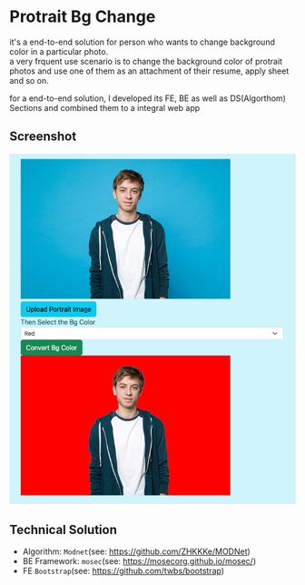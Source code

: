# Protrait Bg Change
it's a end-to-end solution for person who wants to change background color in a particular photo.  
a very frquent use scenario is to change the background color of protrait photos and use one of them as an attachment of their resume, apply sheet and so on.

for a end-to-end solution, I developed its FE, BE as well as DS(Algorthom) Sections and combined them to a integral web app

## Screenshot
<img src="screenshot/Screen Shot 2022-07-02 at 20.39.14.png">

## Technical Solution
+ Algorithm: ``Modnet``(see: https://github.com/ZHKKKe/MODNet)
+ BE Framework: ``mosec``(see: https://mosecorg.github.io/mosec/) 
+ FE ``Bootstrap``(see: https://github.com/twbs/bootstrap)
